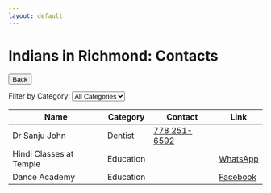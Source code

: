 ```yaml
---
layout: default
---
```


# Indians in Richmond: Contacts
<button onclick="window.history.back()">Back</button>

<div id="filter">
  <label for="category-filter">Filter by Category:</label>
  <select id="category-filter">
    <option value="all">All Categories</option>
    <option value="dentist">Dentist</option>
    <option value="education">Education</option>
    <option value="gurdwara">Gurdwara</option>
    <option value="insurance">Insurance</option>
    <option value="realtor">Realtor</option>
    <option value="restaurants">Restaurants</option>
    <option value="rv rentals">RV Rentals</option>
    <option value="sports">Sports</option>
    <option value="temple">Temple</option>
  </select>
</div>

| Name                      | Category   | Contact         | Link                                 |
|---------------------------|------------|-----------------|--------------------------------------|
| Dr Sanju John             | Dentist    | [778 251-6592](tel:+17782516592) |                                      |
| Hindi Classes at Temple   | Education  |                 | [WhatsApp](https://chat.whatsapp.com/GnJPe7uFS2eCZqMkEG1EK5) |
| Dance Academy             | Education  |                 | [Facebook](https://www.facebook.com/SudnyaDanceAcademy) |
<!-- Add more contacts alphabetically -->

<script>
  function sortTable(columnIndex) {
    var table, rows, switching, i, x, y, shouldSwitch;
    table = document.getElementById("yellow-pages");
    switching = true;
    while (switching) {
      switching = false;
      rows = table.rows;
      for (i = 1; i < (rows.length - 1); i++) {
        shouldSwitch = false;
        x = rows[i].getElementsByTagName("td")[columnIndex];
        y = rows[i + 1].getElementsByTagName("td")[columnIndex];
        if (x.innerHTML.toLowerCase() > y.innerHTML.toLowerCase()) {
          shouldSwitch = true;
          break;
        }
      }
      if (shouldSwitch) {
        rows[i].parentNode.insertBefore(rows[i + 1], rows[i]);
        switching = true;
      }
    }
  }

  document.getElementById("category-filter").addEventListener("change", function() {
    var category = this.value;
    var rows = document.getElementById("yellow-pages").getElementsByTagName("tbody")[0].getElementsByTagName("tr");
    for (var i = 0; i < rows.length; i++) {
      var categoryCell = rows[i].getElementsByTagName("td")[1];
      if (category === "all" || categoryCell.textContent.toLowerCase() === category) {
        rows[i].style.display = "";
      } else {
        rows[i].style.display = "none";
      }
    }
  });
</script>
